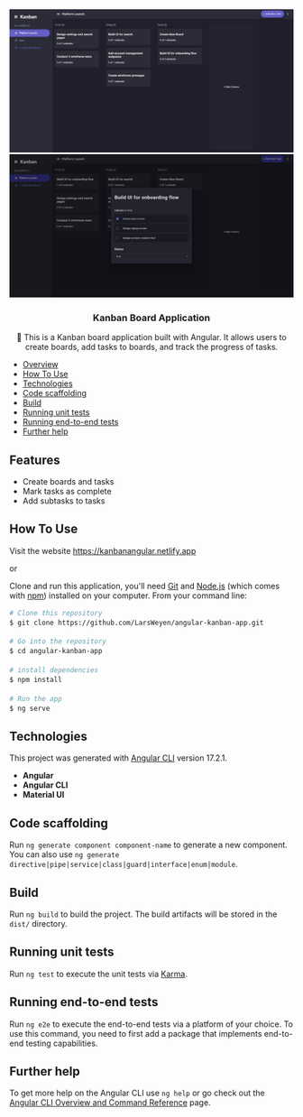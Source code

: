 
<div align="center">
    <img src="./src/assets/board-screenshot.png" alt="Image of board page" width="1000"/>
    <img src="./src/assets/task-screenshot.png" alt="Image of task details" width="1000"/>


### Kanban Board Application
🚀 This is a Kanban board application built with Angular. It allows users to create boards, add tasks to boards, and track the progress of tasks.

</div>

- [Overview](#features)
- [How To Use](#how-to-use)
- [Technologies](#technologies)
- [Code scaffolding](#code-scaffolding)
- [Build](#build)
- [Running unit tests](#running-unit-tests)
- [Running end-to-end tests](#running-end-to-end-tests)
- [Further help](#further-help)

## Features

- Create boards and tasks
- Mark tasks as complete
- Add subtasks to tasks

## How To Use
Visit the website https://kanbanangular.netlify.app

or

Clone and run this application, you'll need [Git](https://git-scm.com) and [Node.js](https://nodejs.org/en/download/) (which comes with [npm](http://npmjs.com)) installed on your computer. From your command line:

```bash
# Clone this repository
$ git clone https://github.com/LarsWeyen/angular-kanban-app.git

# Go into the repository
$ cd angular-kanban-app

# install dependencies
$ npm install

# Run the app
$ ng serve
```

## Technologies
This project was generated with [Angular CLI](https://github.com/angular/angular-cli) version 17.2.1.

- **Angular**
- **Angular CLI**
- **Material UI**

## Code scaffolding

Run `ng generate component component-name` to generate a new component. You can also use `ng generate directive|pipe|service|class|guard|interface|enum|module`.

## Build

Run `ng build` to build the project. The build artifacts will be stored in the `dist/` directory.

## Running unit tests

Run `ng test` to execute the unit tests via [Karma](https://karma-runner.github.io).

## Running end-to-end tests

Run `ng e2e` to execute the end-to-end tests via a platform of your choice. To use this command, you need to first add a package that implements end-to-end testing capabilities.

## Further help

To get more help on the Angular CLI use `ng help` or go check out the [Angular CLI Overview and Command Reference](https://angular.io/cli) page.

